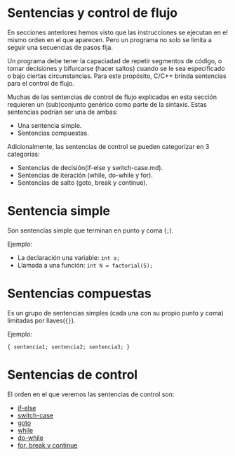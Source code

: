 Sentencias y control de flujo
=============================
En secciones anteriores hemos visto que las instrucciones se ejecutan en el
mismo orden en el que aparecen. Pero un programa no solo se limita a seguir
una secuencias de pasos fija.

Un programa debe tener la capaciadad de repetir segmentos de código, o tomar
decisiones y bifurcarse (hacer saltos) cuando se le sea especificado o bajo
ciertas circunstancias. Para este propósito, C/C++ brinda sentencias para el
control de flujo.

Muchas de las sentencias de control de flujo explicadas en esta sección
requieren un (sub)conjunto genérico como parte de la sintaxis. Estas
sentencias podrían ser una de ambas:
- Una sentencia simple.
- Sentencias compuestas.

Adicionalmente, las sentencias de control se pueden categorizar en 3 categorías:
- Sentencias de decisión(if-else y switch-case.md).
- Sentencias de iteración (while, do-while y for).
- Sentencias de salto (goto, break y continue).

# Sentencia simple
Son sentencias simple que terminan en punto y coma (`;`).

Ejemplo:
- La declaración una variable: `int a;`
- Llamada a una función: `int N = factorial(5);`

# Sentencias compuestas
Es un grupo de sentencias simples (cada una con su propio punto y coma)
limitadas por llaves(`{}`).

Ejemplo:
```
{ sentencia1; sentencia2; sentencia3; }
```

# Sentencias de control
El orden en el que veremos las sentencias de control son:
- [if-else](if_else.md)
- [switch-case](switch_case.md)
- [goto](goto.md)
- [while](while.md)
- [do-while](do_while.md)
- [for, break y continue](for.md)
